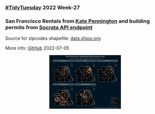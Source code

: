 ### [#TidyTuesday](https://github.com/rfordatascience/tidytuesday) 2022 Week-27
### San Francisco Rentals from [Kate Pennington](https://www.katepennington.org/data) and building permits from [Socrata API endpoint](https://dev.socrata.com/foundry/data.sfgov.org/i98e-djp9)

Source for zipcodes shapefile: [data.sfgov.org](https://data.sfgov.org/Geographic-Locations-and-Boundaries/San-Francisco-ZIP-Codes/srq6-hmpi)

More info: [GitHub](https://github.com/rfordatascience/tidytuesday/blob/master/data/2022/2022-07-05/readme.md) 
2022-07-05

<p align="center">
  <img src = "https://github.com/mich440/tidytuesday/blob/main/2022/week-27/sf-permit.png" width = 45%/>
</p>

